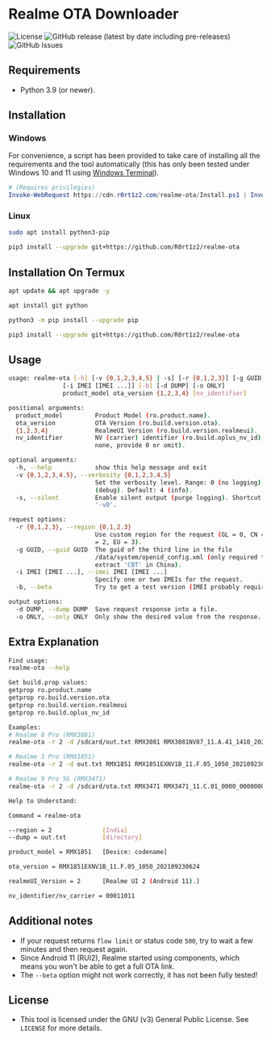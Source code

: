 # Realme OTA Downloader
![License](https://img.shields.io/github/license/R0rt1z2/realme-ota)
![GitHub release (latest by date including pre-releases)](https://img.shields.io/github/v/release/R0rt1z2/realme-ota?include_prereleases)
![GitHub Issues](https://img.shields.io/github/issues-raw/R0rt1z2/realme-ota?color=red)

## Requirements
* Python 3.9 (or newer).

## Installation
### Windows
For convenience, a script has been provided to take care of installing all the requirements and the tool automatically (this has only been tested under Windows 10 and 11 using [Windows Terminal](https://github.com/microsoft/terminal)).
```powershell
# (Requires privilegies)
Invoke-WebRequest https://cdn.r0rt1z2.com/realme-ota/Install.ps1 | Invoke-Expression
```

### Linux
```bash
sudo apt install python3-pip
```
```bash
pip3 install --upgrade git+https://github.com/R0rt1z2/realme-ota
```

## Installation On Termux
```bash
apt update && apt upgrade -y
```
```bash
apt install git python
```
```bash
python3 -m pip install --upgrade pip
```
```bash
pip3 install --upgrade git+https://github.com/R0rt1z2/realme-ota
```

## Usage
```bash
usage: realme-ota [-h] [-v {0,1,2,3,4,5} | -s] [-r {0,1,2,3}] [-g GUID]
               [-i IMEI [IMEI ...]] [-b] [-d DUMP] [-o ONLY]
               product_model ota_version {1,2,3,4} [nv_identifier]

positional arguments:
  product_model         Product Model (ro.product.name).
  ota_version           OTA Version (ro.build.version.ota).
  {1,2,3,4}             RealmeUI Version (ro.build.version.realmeui).
  nv_identifier         NV (carrier) identifier (ro.build.oplus_nv_id) (if
                        none, provide 0 or omit).

optional arguments:
  -h, --help            show this help message and exit
  -v {0,1,2,3,4,5}, --verbosity {0,1,2,3,4,5}
                        Set the verbosity level. Range: 0 (no logging) to 5
                        (debug). Default: 4 (info).
  -s, --silent          Enable silent output (purge logging). Shortcut for
                        '-v0'.

request options:
  -r {0,1,2,3}, --region {0,1,2,3}
                        Use custom region for the request (GL = 0, CN = 1, IN
                        = 2, EU = 3).
  -g GUID, --guid GUID  The guid of the third line in the file
                        /data/system/openid_config.xml (only required to
                        extract 'CBT' in China).
  -i IMEI [IMEI ...], --imei IMEI [IMEI ...]
                        Specify one or two IMEIs for the request.
  -b, --beta            Try to get a test version (IMEI probably required).

output options:
  -d DUMP, --dump DUMP  Save request response into a file.
  -o ONLY, --only ONLY  Only show the desired value from the response.
```

## Extra Explanation
```bash
Find usage:
realme-ota --help
```
```bash
Get build.prop values:
getprop ro.product.name
getprop ro.build.version.ota
getprop ro.build.version.realmeui
getprop ro.build.oplus_nv_id
```
```bash
Examples:
# Realme 8 Pro (RMX3081)
realme-ota -r 2 -d /sdcard/out.txt RMX3081 RMX3081NV87_11.A.41_1410_202108181828 2 0
```
```bash
# Realme 3 Pro (RMX1851)
realme-ota -r 2 -d out.txt RMX1851 RMX1851EXNV1B_11.F.05_1050_202109230624 2 00011011

# Realme 9 Pro 5G (RMX3471)
realme-ota -r 2 -d /sdcard/ota.txt RMX3471 RMX3471_11.C.01_0000_000000000000 3 0

Help to Understand:

Command = realme-ota

--region = 2              [India]
--dump = out.txt          [directory]

product_model = RMX1851   [Device: codename]

ota_version = RMX1851EXNV1B_11.F.05_1050_202109230624  

realmeUI_Version = 2      [Realme UI 2 (Android 11).]

nv_identifier/nv_carrier = 00011011
```

## Additional notes
* If your request returns `flow limit` or status code `500`, try to wait a few minutes and then request again.
* Since Android 11 (RUI2), Realme started using components, which means you won't be able to get a full OTA link.
* The `--beta` option might not work correctly, it has not been fully tested!

## License
* This tool is licensed under the GNU (v3) General Public License. See `LICENSE` for more details.
